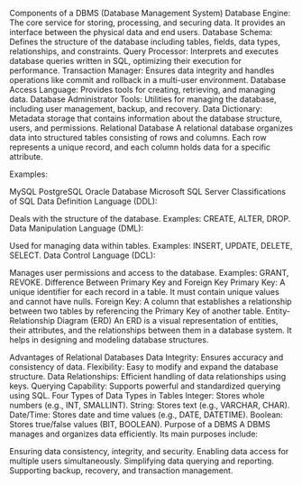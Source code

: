 Components of a DBMS (Database Management System)
Database Engine: The core service for storing, processing, and securing data. It provides an interface between the physical data and end users.
Database Schema: Defines the structure of the database including tables, fields, data types, relationships, and constraints.
Query Processor: Interprets and executes database queries written in SQL, optimizing their execution for performance.
Transaction Manager: Ensures data integrity and handles operations like commit and rollback in a multi-user environment.
Database Access Language: Provides tools for creating, retrieving, and managing data.
Database Administrator Tools: Utilities for managing the database, including user management, backup, and recovery.
Data Dictionary: Metadata storage that contains information about the database structure, users, and permissions.
Relational Database
A relational database organizes data into structured tables consisting of rows and columns. Each row represents a unique record, and each column holds data for a specific attribute.

Examples:

MySQL
PostgreSQL
Oracle Database
Microsoft SQL Server
Classifications of SQL
Data Definition Language (DDL):

Deals with the structure of the database.
Examples: CREATE, ALTER, DROP.
Data Manipulation Language (DML):

Used for managing data within tables.
Examples: INSERT, UPDATE, DELETE, SELECT.
Data Control Language (DCL):

Manages user permissions and access to the database.
Examples: GRANT, REVOKE.
Difference Between Primary Key and Foreign Key
Primary Key: A unique identifier for each record in a table. It must contain unique values and cannot have nulls.
Foreign Key: A column that establishes a relationship between two tables by referencing the Primary Key of another table.
Entity-Relationship Diagram (ERD)
An ERD is a visual representation of entities, their attributes, and the relationships between them in a database system. It helps in designing and modeling database structures.

Advantages of Relational Databases
Data Integrity: Ensures accuracy and consistency of data.
Flexibility: Easy to modify and expand the database structure.
Data Relationships: Efficient handling of data relationships using keys.
Querying Capability: Supports powerful and standardized querying using SQL.
Four Types of Data Types in Tables
Integer: Stores whole numbers (e.g., INT, SMALLINT).
String: Stores text (e.g., VARCHAR, CHAR).
Date/Time: Stores date and time values (e.g., DATE, DATETIME).
Boolean: Stores true/false values (BIT, BOOLEAN).
Purpose of a DBMS
A DBMS manages and organizes data efficiently. Its main purposes include:

Ensuring data consistency, integrity, and security.
Enabling data access for multiple users simultaneously.
Simplifying data querying and reporting.
Supporting backup, recovery, and transaction management.






